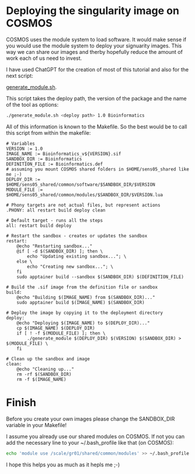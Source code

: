 # Deploying the singularity image on COSMOS

COSMOS uses the module system to load software. It would make sense if you would use the module system to deploy your signuarity images.
This way we can share our images and therby hopefully reduce the amount of work each of us need to invest.

I have used ChatGPT for the creation of most of this tutorial and also for the next script:

[generate_module.sh](generate_module.sh).

This script takes the deploy path, the version of the package and the name of the tool as options:

```bash
./generate_module.sh <deploy path> 1.0 Bioinformatics
```

All of this information is known to the Makefile. So the best would be to call this script from within the makefile:

```text
# Variables
VERSION := 1.0
IMAGE_NAME := Bioinformatics_v${VERSION}.sif
SANDBOX_DIR := Bioinformatics
DEFINITION_FILE := Bioinformatics.def
# assuming you mount COSMOS shared folders in $HOME/sens05_shared like me ;-)
DEPLOY_DIR := $HOME/sens05_shared/common/software/$SANDBOX_DIR/$VERSION
MODULE_FILE := $HOME/sens05_shared/common/modules/$SANDBOX_DIR/$VERSION.lua

# Phony targets are not actual files, but represent actions
.PHONY: all restart build deploy clean

# Default target - runs all the steps
all: restart build deploy

# Restart the sandbox - creates or updates the sandbox
restart:
	@echo "Restarting sandbox..."
	@if [ -d $(SANDBOX_DIR) ]; then \
		echo "Updating existing sandbox..."; \
	else \
		echo "Creating new sandbox..."; \
	fi
	sudo apptainer build --sandbox $(SANDBOX_DIR) $(DEFINITION_FILE)

# Build the .sif image from the definition file or sandbox
build:
	@echo "Building $(IMAGE_NAME) from $(SANDBOX_DIR)..."
	sudo apptainer build $(IMAGE_NAME) $(SANDBOX_DIR)

# Deploy the image by copying it to the deployment directory
deploy:
	@echo "Deploying $(IMAGE_NAME) to $(DEPLOY_DIR)..."
	cp $(IMAGE_NAME) $(DEPLOY_DIR)
	if [ ! -f $(MODULE_FILE) ]; then \
		./generate_module $(DEPLOY_DIR) $(VERSION) $(SANDBOX_DIR) > $(MODULE_FILE) \
	fi

# Clean up the sandbox and image
clean:
	@echo "Cleaning up..."
	rm -rf $(SANDBOX_DIR)
	rm -f $(IMAGE_NAME)

```

# Finish

Before you create your own images please change the SANDBOX_DIR variable in your Makefile!

I assume you already use our shared modules on COSMOS. If not you can add the necessary line to your ~/.bash_profile like that (on COSMOS):

```bash
echo 'module use /scale/gr01/shared/common/modules' >> ~/.bash_profile
```

I hope this helps you as much as it hepls me ;-)

